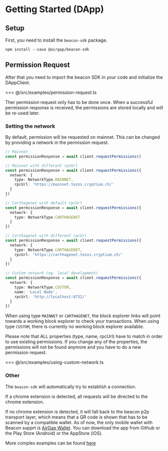 # Getting Started (DApp)

## Setup

First, you need to install the `beacon-sdk` package.

`npm install --save @airgap/beacon-sdk`

## Permission Request

After that you need to import the beacon SDK in your code and initialize the DAppClient.

<<< @/src/examples/permission-request.ts

Ther permission request only has to be done once. When a successful permission response is received, the permissions are stored locally and will be re-used later.

### Setting the network

By default, permission will be requested on mainnet. This can be changed by providing a network in the permission request.

```typescript
// Mainnet
const permissionResponse = await client.requestPermissions()

// Mainnet with different rpcUrl
const permissionResponse = await client.requestPermissions({
  network: {
    type: NetworkType.MAINNET,
    rpcUrl: 'https://mainnet.tezos.cryptium.ch/'
  }
})

// Carthagenet with default rpcUrl
const permissionResponse = await client.requestPermissions({
  network: {
    type: NetworkType.CARTHAGENET
  }
})

// Carthagenet with different rpcUrl
const permissionResponse = await client.requestPermissions({
  network: {
    type: NetworkType.CARTHAGENET,
    rpcUrl: 'https://carthagenet.tezos.cryptium.ch/'
  }
})

// Custom network (eg. local development)
const permissionResponse = await client.requestPermissions({
  network: {
    type: NetworkType.CUSTOM,
    name: 'Local Node',
    rpcUrl: 'http://localhost:8732/'
  }
})
```

When using type `MAINNET` or `CARTHAGENET`, the block explorer links will point towards a working block explorer to check your transactions. When using type `CUSTOM`, there is currently no working block explorer available.

Please note that ALL properties (type, name, rpcUrl) have to match in order to use existing permissions. If you change any of the properties, the permissions will not be found anymore and you have to do a new permission request.

<<< @/src/examples/using-custom-network.ts

### Other

The `beacon-sdk` will automatically try to establish a connection.

If a chrome extension is detected, all requests will be directed to the chrome extension.

If no chrome extension is detected, it will fall back to the beacon p2p transport layer, which means that a QR code is shown that has to be scanned by a compatible wallet. As of now, the only mobile wallet with Beacon supprt is [AirGap Wallet](https://github.com/airgap-it/airgap-wallet/releases/). You can download the app from Github or the Play Store (Android) or the AppStore (iOS).

More complex examples can be found [here](/examples/)
